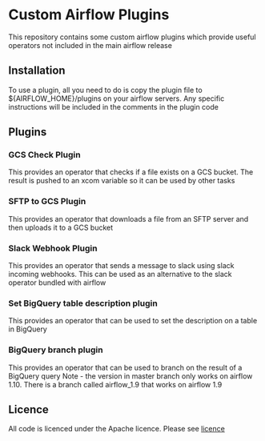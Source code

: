 # Custom Airflow Plugins

This repository contains some custom airflow plugins which provide useful operators not included in the main airflow release

## Installation
To use a plugin, all you need to do is copy the plugin file to ${AIRFLOW_HOME}/plugins on your airflow servers. Any specific instructions will be included in the comments in the plugin code

## Plugins

### GCS Check Plugin
This provides an operator that checks if a file exists on a GCS bucket. The result is pushed to an xcom variable so it can be used by other tasks

### SFTP to GCS Plugin
This provides an operator that downloads a file from an SFTP server and then uploads it to a GCS bucket

### Slack Webhook Plugin
This provides an operator that sends a message to slack using slack incoming webhooks. This can be used as an alternative to the slack operator bundled with airflow

### Set BigQuery table description plugin
This provides an operator that can be used to set the description on a table in BigQuery

### BigQuery branch plugin
This provides an operator that can be used to branch on the result of a BigQuery query
Note - the version in master branch only works on airflow 1.10. There is a branch called airflow_1.9 that works on airflow 1.9

## Licence
All code is licenced under the Apache licence. Please see [licence](LICENCE.md)
